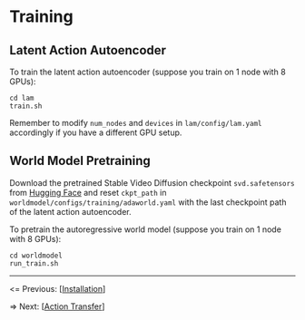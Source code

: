 # Training

## Latent Action Autoencoder

To train the latent action autoencoder (suppose you train on 1 node with 8 GPUs):

```shell
cd lam
train.sh
```

Remember to modify `num_nodes` and `devices` in `lam/config/lam.yaml` accordingly if you have a different GPU setup.

## World Model Pretraining

Download the pretrained Stable Video Diffusion checkpoint `svd.safetensors` from [Hugging Face](https://huggingface.co/stabilityai/stable-video-diffusion-img2vid) and reset `ckpt_path` in `worldmodel/configs/training/adaworld.yaml` with the last checkpoint path of the latent action autoencoder.

To pretrain the autoregressive world model (suppose you train on 1 node with 8 GPUs):

```shell
cd worldmodel
run_train.sh
```

---

<= Previous: [[Installation](https://github.com/Little-Podi/AdaWorld/blob/main/docs/INSTALLATION.md)]

=> Next: [[Action Transfer](https://github.com/Little-Podi/AdaWorld/blob/main/docs/TRANSFER.md)]
